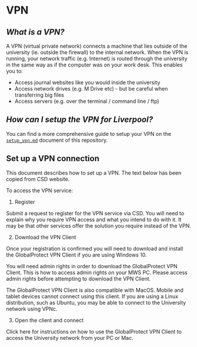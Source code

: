 # VPN

## *What is a VPN?*

A VPN (virtual private network) connects a machine that lies outside of the university (ie. outside the firewall) to the internal network. When the VPN is running, your network traffic (e.g. Internet) is routed through the university in the same way as if the computer was on your work desk. This enables you to:

* Access journal websites like you would inside the university
* Access network drives (e.g. M Drive etc) - but be careful when transferring big files
* Access servers (e.g. over the terminal / command line / ftp)

## *How can I setup the VPN for Liverpool?*

You can find a more comprehensive guide to setup your VPN on the
[`setup_vpn.md`](setup_vpn.md) document of this repository.

## Set up a VPN connection

This document describes how to set up a VPN. The text below has been copied from CSD website.

To access the VPN service:

1. Register

Submit a request to register for the VPN service via CSD. You will need to explain why you require VPN access and what you intend to do with it. It may be that other services offer the solution you require instead of the VPN.

2. Download the VPN Client

Once your registration is confirmed you will need to download and install the GlobalProtect VPN Client if you are using Windows 10.

You will need admin rights in order to download the GlobalProtect VPN Client. This is how to access admin rights on your MWS PC. Please access admin rights before attempting to download the VPN Client. 

The GlobalProtect VPN Client is also compatible with MacOS. Mobile and tablet devices cannot connect using this client. If you are using a Linux distribution, such as Ubuntu, you may be able to connect to the University network using VPNc.

3. Open the client and connect

Click here for instructions on how to use the GlobalProtect VPN Client to access the University network from your PC or Mac. 
